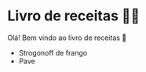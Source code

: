 # Livro de receitas :man_cook:

Olá! Bem vindo ao livro de receitas :call_me_hand:

- Strogonoff de frango
- Pave
